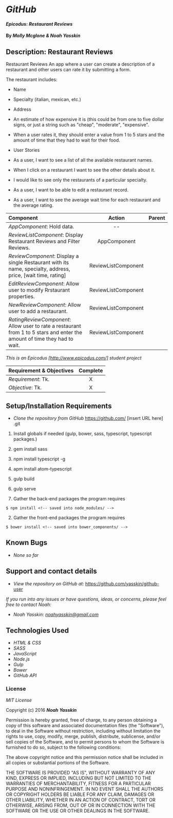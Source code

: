 # _GitHub_

#### _Epicodus: Restaurant Reviews_

#### By _**Molly Mcglone & Noah Yasskin**_

## Description: Restaurant Reviews

Restaurant Reviews
An app where a user can create a description of a restaurant and other users can rate it by submitting a form.

The restaurant includes:

* Name
* Specialty (italian, mexican, etc.)
* Address
* An estimate of how expensive it is (this could be from one to five dollar signs, or just a string such as "cheap", "moderate", "expensive".
* When a user rates it, they should enter a value from 1 to 5 stars and the amount of time that they had to wait for their food.


* User Stories
* As a user, I want to see a list of all the available restaurant names.
* When I click on a restaurant I want to see the other details about it.
* I would like to see only the restaurants of a particular specialty.
* As a user, I want to be able to edit a restaurant record.
* As a user, I want to see the average wait time for each restaurant and the average rating.

Component | Action | Parent
:------------- | :-------------: | :------------- |
*AppComponent*: Hold data. | --
*ReviewListComponent*: Display Restaurant Reviews and Filter Reviews. | AppComponent
*ReviewComponent*: Display a single Restaurant with its name, specialty, address, price, [wait time, rating] | ReviewListComponent
*EditReviewComponent*: Allow user to modify Rrstaurant properties. | ReviewListComponent
*NewReviewComponent*: Allow user to add a restaurant. | ReviewListComponent
*RatingReviewComponent*: Allow user to rate a restaurant from 1 to 5 stars and enter the amount of time they had to wait. | ReviewListComponent

_This is an Epicodus [http://www.epicodus.com/] student  project_

Requirement & Objectives | Complete
:------------- | :-------------: |
*Requirement*: Tk. | X
*Objective*: Tk. | X

## Setup/Installation Requirements

* _Clone the repository from GitHub_
https://github.com/ [insert URL here] .git

1. Install globals if needed (gulp, bower, sass, typescript, typescript packages.)
4. gem install sass
5. npm install typescript -g
6. apm install atom-typescript
7. gulp build
8. gulp serve

1. Gather the back-end packages the program requires
```
$ npm install <!-- saved into node_modules/ -->
```
2. Gather the front-end packages the program requires
```
$ bower install <!-- saved into bower_components/ -->
```

## Known Bugs

* _None so far_

## Support and contact details

* _View the repository on GitHub at:_
https://github.com/yasskin/github-user

_If you run into any issues or have questions, ideas, or concerns, please feel free to contact Noah:_

* _Noah Yasskin: <a href="mailto:noahyasskin@gmail.com">noahyasskin@gmail.com</a>_

## Technologies Used

* _HTML & CSS_
* _SASS_
* _JavaScript_
* _Node.js_
* _Gulp_
* _Bower_
* _GitHub API_

### License

*MIT License*

Copyright (c) 2016 **_Noah Yasskin_**

Permission is hereby granted, free of charge, to any person obtaining a copy of this software and associated documentation files (the "Software"), to deal in the Software without restriction, including without limitation the rights to use, copy, modify, merge, publish, distribute, sublicense, and/or sell copies of the Software, and to permit persons to whom the Software is furnished to do so, subject to the following conditions:

The above copyright notice and this permission notice shall be included in all copies or substantial portions of the Software.

THE SOFTWARE IS PROVIDED "AS IS", WITHOUT WARRANTY OF ANY KIND, EXPRESS OR IMPLIED, INCLUDING BUT NOT LIMITED TO THE WARRANTIES OF MERCHANTABILITY, FITNESS FOR A PARTICULAR PURPOSE AND NONINFRINGEMENT. IN NO EVENT SHALL THE AUTHORS OR COPYRIGHT HOLDERS BE LIABLE FOR ANY CLAIM, DAMAGES OR OTHER LIABILITY, WHETHER IN AN ACTION OF CONTRACT, TORT OR OTHERWISE, ARISING FROM, OUT OF OR IN CONNECTION WITH THE SOFTWARE OR THE USE OR OTHER DEALINGS IN THE SOFTWARE.
